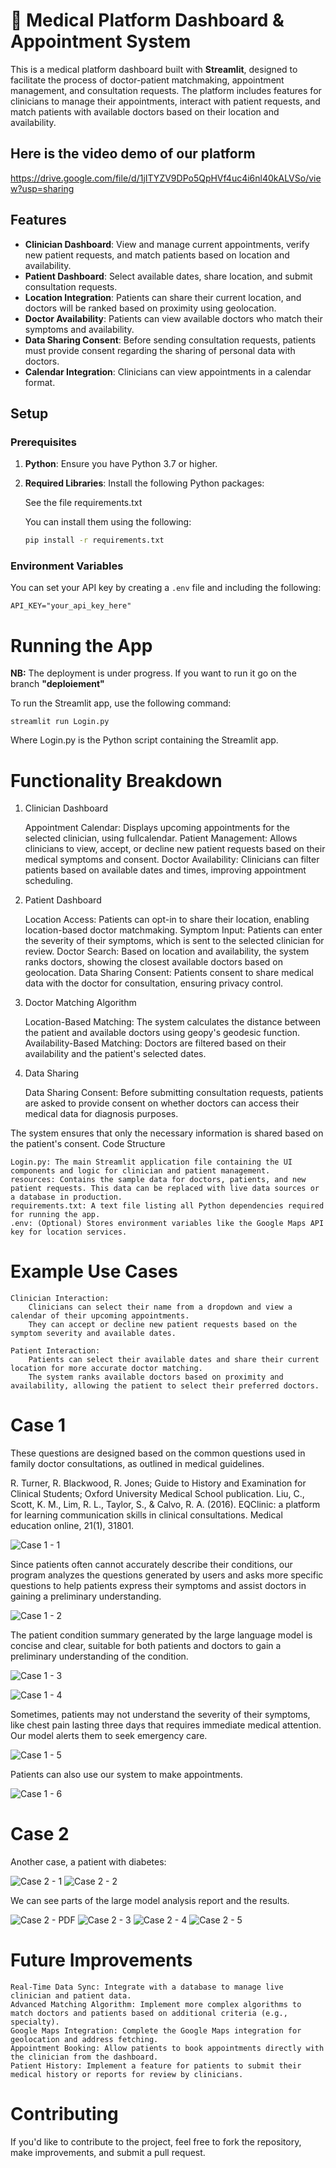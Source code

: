 # 🏥 Medical Platform Dashboard & Appointment System

This is a medical platform dashboard built with **Streamlit**, designed to facilitate the process of doctor-patient matchmaking, appointment management, and consultation requests. The platform includes features for clinicians to manage their appointments, interact with patient requests, and match patients with available doctors based on their location and availability.

## Here is the video demo of our platform

https://drive.google.com/file/d/1jITYZV9DPo5QpHVf4uc4i6nl40kALVSo/view?usp=sharing


## Features

- **Clinician Dashboard**: View and manage current appointments, verify new patient requests, and match patients based on location and availability.
- **Patient Dashboard**: Select available dates, share location, and submit consultation requests.
- **Location Integration**: Patients can share their current location, and doctors will be ranked based on proximity using geolocation.
- **Doctor Availability**: Patients can view available doctors who match their symptoms and availability.
- **Data Sharing Consent**: Before sending consultation requests, patients must provide consent regarding the sharing of personal data with doctors.
- **Calendar Integration**: Clinicians can view appointments in a calendar format.

## Setup

### Prerequisites

1. **Python**: Ensure you have Python 3.7 or higher.
2. **Required Libraries**: Install the following Python packages:

    See the file requirements.txt

   You can install them using the following:

    ```bash
    pip install -r requirements.txt
    ```

### Environment Variables

You can set your API key by creating a `.env` file and including the following:

```text
API_KEY="your_api_key_here"
```

# Running the App

**NB:** The deployment is under progress. If you want to run it go on the branch **"deploiement"**

To run the Streamlit app, use the following command:

`streamlit run Login.py`

Where Login.py is the Python script containing the Streamlit app.

# Functionality Breakdown
1. Clinician Dashboard

    Appointment Calendar: Displays upcoming appointments for the selected clinician, using fullcalendar.
    Patient Management: Allows clinicians to view, accept, or decline new patient requests based on their medical symptoms and consent.
    Doctor Availability: Clinicians can filter patients based on available dates and times, improving appointment scheduling.

2. Patient Dashboard

    Location Access: Patients can opt-in to share their location, enabling location-based doctor matchmaking.
    Symptom Input: Patients can enter the severity of their symptoms, which is sent to the selected clinician for review.
    Doctor Search: Based on location and availability, the system ranks doctors, showing the closest available doctors based on geolocation.
    Data Sharing Consent: Patients consent to share medical data with the doctor for consultation, ensuring privacy control.

3. Doctor Matching Algorithm

    Location-Based Matching: The system calculates the distance between the patient and available doctors using geopy's geodesic function.
    Availability-Based Matching: Doctors are filtered based on their availability and the patient's selected dates.

4. Data Sharing

    Data Sharing Consent: Before submitting consultation requests, patients are asked to provide consent on whether doctors can access their medical data for diagnosis purposes.

The system ensures that only the necessary information is shared based on the patient's consent.
Code Structure

    Login.py: The main Streamlit application file containing the UI components and logic for clinician and patient management.
    resources: Contains the sample data for doctors, patients, and new patient requests. This data can be replaced with live data sources or a database in production.
    requirements.txt: A text file listing all Python dependencies required for running the app.
    .env: (Optional) Stores environment variables like the Google Maps API key for location services.

# Example Use Cases

    Clinician Interaction:
        Clinicians can select their name from a dropdown and view a calendar of their upcoming appointments.
        They can accept or decline new patient requests based on the symptom severity and available dates.

    Patient Interaction:
        Patients can select their available dates and share their current location for more accurate doctor matching.
        The system ranks available doctors based on proximity and availability, allowing the patient to select their preferred doctors.

# Case 1

These questions are designed based on the common questions used in family doctor consultations, as outlined in medical guidelines.

R. Turner, R. Blackwood, R. Jones; Guide to History and Examination for Clinical Students; Oxford University Medical School publication.
Liu, C., Scott, K. M., Lim, R. L., Taylor, S., & Calvo, R. A. (2016). EQClinic: a platform for learning communication skills in clinical consultations. Medical education online, 21(1), 31801.

![Case 1 - 1](imgs_readme/case1%201%20info.png)

Since patients often cannot accurately describe their conditions, our program analyzes the questions generated by users and asks more specific questions to help patients express their symptoms and assist doctors in gaining a preliminary understanding.

![Case 1 - 2](imgs_readme/case1%202.png)

The patient condition summary generated by the large language model is concise and clear, suitable for both patients and doctors to gain a preliminary understanding of the condition.

![Case 1 - 3](imgs_readme/case1%203.png)

![Case 1 - 4](imgs_readme/case1%204%20sum.png)

Sometimes, patients may not understand the severity of their symptoms, like chest pain lasting three days that requires immediate medical attention. Our model alerts them to seek emergency care.

![Case 1 - 5](imgs_readme/case1%205%20sever.png)

Patients can also use our system to make appointments.

![Case 1 - 6](imgs_readme/case1%206%20appoint.png)

# Case 2

Another case, a patient with diabetes:

![Case 2 - 1](imgs_readme/case2%201%20.png)
![Case 2 - 2](imgs_readme/case2%202.png)

We can see parts of the large model analysis report and the results.

![Case 2 - PDF](imgs_readme/case%202%20pdf.png)
![Case 2 - 3](imgs_readme/case2%203.png)
![Case 2 - 4](imgs_readme/case2%204.png)
![Case 2 - 5](imgs_readme/case%202%205.png)


# Future Improvements

    Real-Time Data Sync: Integrate with a database to manage live clinician and patient data.
    Advanced Matching Algorithm: Implement more complex algorithms to match doctors and patients based on additional criteria (e.g., specialty).
    Google Maps Integration: Complete the Google Maps integration for geolocation and address fetching.
    Appointment Booking: Allow patients to book appointments directly with the clinician from the dashboard.
    Patient History: Implement a feature for patients to submit their medical history or reports for review by clinicians.

# Contributing

If you'd like to contribute to the project, feel free to fork the repository, make improvements, and submit a pull request.


